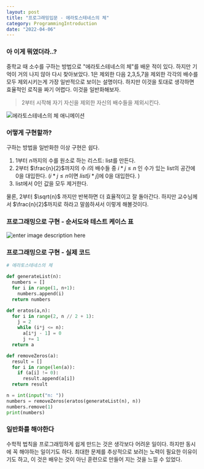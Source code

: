 ```yaml
---
layout: post
title: "프로그래밍입문 - 에라토스테네스의 체"
category: ProgrammingIntroduction
date: "2022-04-06"
---
```


### 아 이게 뭐였더라..?

중학교 때 소수를 구하는 방법으로 "에라토스테네스의 체"를 배운 적이 있다. 하지만 기억이 거의 나지 않아 다시 찾아보았다.
1은 제외한 다음 2,3,5,7을 제외한 각각의 배수를 모두 제외시키는게 가장 일반적으로 보이는 설명이다. 하지만 이것을 토대로 생각하면 효율적인 로직을 짜기 어렵다. 이것을 일반화해보자.
> 2부터 시작해 자기 자신을 제외한 자신의 배수들을 제외시킨다.

![에라토스테네스의 체 애니메이션](https://upload.wikimedia.org/wikipedia/commons/b/b9/Sieve_of_Eratosthenes_animation.gif)

### 어떻게 구현할까?
구하는 방법을 일반화한 이상 구현은 쉽다. 
1. 1부터 $n$까지의 수를 원소로 하는 리스트: list를 만든다.
2.  2부터 $\frac{n}{2}$까지의 수 $i$의 배수들 중 $i*j \leq n$ 인 수가 있는 list의 공간에 0을 대입한다. ($i*j \leq n$이면 $list[i*j]$에 0을 대입한다. )
3. list에서 0인 값을 모두 제거한다.

물론, 2부터 $\sqrt{n}$ 까지만 반복하면 더 효율적이고 잘 돌아간다. 하지만 교수님께서 $\frac{n}{2}$까지로 하라고 말씀하셔서 이렇게 해볼것이다.
### 프로그래밍으로 구현 - 순서도와 테스트 케이스 표
![enter image description here](https://lh3.googleusercontent.com/pw/AM-JKLXZ7iGe4P-ArNZIaMpj1cZRNGRp5xqlJFAf-eRnwqjFi3kaLveYx6On2eBezvsyOtx-50chydLIb931eBA51KjdEJ2uLgputWWq4Hr4to-vex7E_DOsolBAF4pJysX_pWOgfzVDctDemoPPK3NhKnVieQ=w1064-h747-no?authuser=0)
### 프로그래밍으로 구현 - 실제 코드
```python
# 에라토스테네스의 체

def generateList(n):
  numbers = []
  for i in range(1, n+1):
    numbers.append(i)
  return numbers

def eratos(a,n):
  for i in range(2, n // 2 + 1):
    j = 2
    while (i*j <= n):
      a[i*j - 1] = 0
      j += 1
  return a

def removeZeros(a):
  result = []
  for i in range(len(a)):
    if (a[i] != 0):
      result.append(a[i])
  return result

n = int(input("n: "))
numbers = removeZeros(eratos(generateList(n), n))
numbers.remove(1)
print(numbers)
```
### 일반화를 해야한다
수학적 법칙을 프로그래밍하게 쉽게 만드는 것은 생각보다 어려운 일이다. 하지만 동시에 꼭 해야하는 일이기도 하다. 최대한 문제를 추상적으로 보려는 노력이 필요한 이유이기도 하고, 이 것은 배우는 것이 아닌 훈련으로 만들어 지는 것을 느낄 수 있었다.